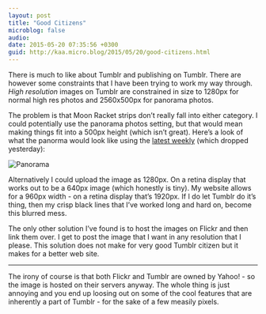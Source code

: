 ```yaml
---
layout: post
title: "Good Citizens"
microblog: false
audio: 
date: 2015-05-20 07:35:56 +0300
guid: http://kaa.micro.blog/2015/05/20/good-citizens.html
---
```

<p>There is much to like about Tumblr and publishing on Tumblr. There are however some constraints that I have been trying to work my way through. <em>High resolution</em> images on Tumblr are constrained in size to 1280px for normal high res photos and 2560x500px for panorama photos.</p>

<p>The problem is that Moon Racket strips don&rsquo;t really fall into either category. I could potentially use the panorama photos setting, but that would mean making things fit into a 500px height (which isn&rsquo;t great). Here&rsquo;s a look of what the panorma would look like using the <a href="http://moonracket.com/post/119418092109/in-plain-sight">latest weekly</a> (which dropped yesterday):</p>

<p><img src="http://www.kaa.bz/uploads/2018/a59360f369.jpg" alt="Panorama" /></p>

<p>Alternatively I could upload the image as 1280px. On a retina display that works out to be a 640px image (which honestly is tiny). My website allows for a 960px width - on a retina display that&rsquo;s 1920px. If I do let Tumblr do it&rsquo;s thing, then my crisp black lines that I&rsquo;ve worked long and hard on, become this blurred mess.</p>

<p>The only other solution I&rsquo;ve found is to host the images on Flickr and then link them over. I get to post the image that I want in any resolution that I please. This solution does not make for very good Tumblr citizen but it makes for a better web site.</p>

<hr /><p>The irony of course is that both Flickr and Tumblr are owned by Yahoo! - so the image is hosted on their servers anyway. The whole thing is just annoying and you end up loosing out on some of the cool features that are inherently a part of Tumblr - for the sake of a few measily pixels.</p>
